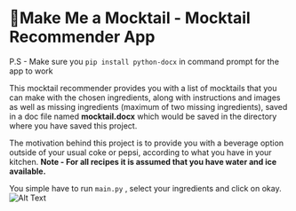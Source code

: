 # 🍹Make Me a Mocktail - Mocktail Recommender App

P.S - Make sure you `pip install python-docx` in command prompt for the app to work 

This mocktail recommender provides you with a list of mocktails that you can make with the chosen ingredients, along with instructions and images as well as missing ingredients (maximum of two missing ingredients), saved in a doc file named **mocktail.docx** which would be saved in the directory where you have saved this project.

The motivation behind this project is to provide you with a beverage option outside of your usual coke or pepsi, according to what you have in your kitchen.
**Note - For all recipes it is assumed that you have water and ice available.**

You simple have to run `main.py` , select your ingredients and click on okay. 
![Alt Text](https://media.giphy.com/media/vFKqnCdLPNOKc/giphy.gif)

